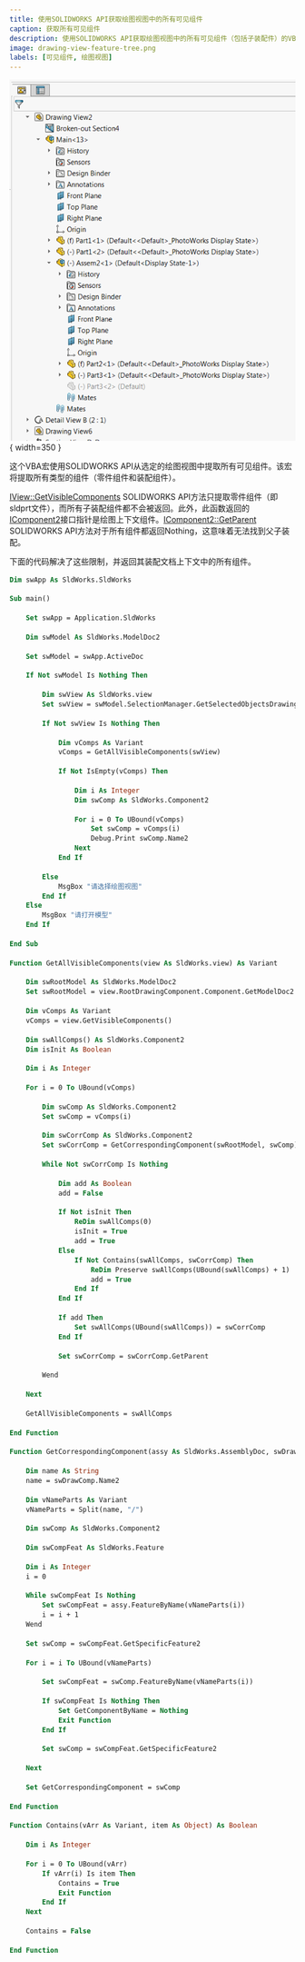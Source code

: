 ```yaml
---
title: 使用SOLIDWORKS API获取绘图视图中的所有可见组件
caption: 获取所有可见组件
description: 使用SOLIDWORKS API获取绘图视图中的所有可见组件（包括子装配件）的VBA宏
image: drawing-view-feature-tree.png
labels: [可见组件, 绘图视图]
---
```

![绘图视图特征树](drawing-view-feature-tree.png){ width=350 }

这个VBA宏使用SOLIDWORKS API从选定的绘图视图中提取所有可见组件。该宏将提取所有类型的组件（零件组件和装配组件）。

[IView::GetVisibleComponents](https://help.solidworks.com/2013/english/api/sldworksapi/solidworks.interop.sldworks~solidworks.interop.sldworks.iview~getvisiblecomponents.html) SOLIDWORKS API方法只提取零件组件（即sldprt文件），而所有子装配组件都不会被返回。此外，此函数返回的[IComponent2](https://help.solidworks.com/2017/english/api/sldworksapi/SOLIDWORKS.Interop.sldworks~SOLIDWORKS.Interop.sldworks.IComponent2.html)接口指针是绘图上下文组件。[IComponent2::GetParent](https://help.solidworks.com/2016/english/api/sldworksapi/solidworks.interop.sldworks~solidworks.interop.sldworks.icomponent2~getparent.html) SOLIDWORKS API方法对于所有组件都返回Nothing，这意味着无法找到父子装配。

下面的代码解决了这些限制，并返回其装配文档上下文中的所有组件。

~~~ vb
Dim swApp As SldWorks.SldWorks

Sub main()

    Set swApp = Application.SldWorks
    
    Dim swModel As SldWorks.ModelDoc2
    
    Set swModel = swApp.ActiveDoc
    
    If Not swModel Is Nothing Then
        
        Dim swView As SldWorks.view
        Set swView = swModel.SelectionManager.GetSelectedObjectsDrawingView2(1, -1)
        
        If Not swView Is Nothing Then
            
            Dim vComps As Variant
            vComps = GetAllVisibleComponents(swView)
            
            If Not IsEmpty(vComps) Then
                
                Dim i As Integer
                Dim swComp As SldWorks.Component2
                
                For i = 0 To UBound(vComps)
                    Set swComp = vComps(i)
                    Debug.Print swComp.Name2
                Next
            End If
            
        Else
            MsgBox "请选择绘图视图"
        End If
    Else
        MsgBox "请打开模型"
    End If
    
End Sub

Function GetAllVisibleComponents(view As SldWorks.view) As Variant
        
    Dim swRootModel As SldWorks.ModelDoc2
    Set swRootModel = view.RootDrawingComponent.Component.GetModelDoc2
    
    Dim vComps As Variant
    vComps = view.GetVisibleComponents()
            
    Dim swAllComps() As SldWorks.Component2
    Dim isInit As Boolean
    
    Dim i As Integer
    
    For i = 0 To UBound(vComps)
        
        Dim swComp As SldWorks.Component2
        Set swComp = vComps(i)
        
        Dim swCorrComp As SldWorks.Component2
        Set swCorrComp = GetCorrespondingComponent(swRootModel, swComp)
            
        While Not swCorrComp Is Nothing
                                    
            Dim add As Boolean
            add = False

            If Not isInit Then
                ReDim swAllComps(0)
                isInit = True
                add = True
            Else
                If Not Contains(swAllComps, swCorrComp) Then
                    ReDim Preserve swAllComps(UBound(swAllComps) + 1)
                    add = True
                End If
            End If

            If add Then
                Set swAllComps(UBound(swAllComps)) = swCorrComp
            End If
            
            Set swCorrComp = swCorrComp.GetParent

        Wend
        
    Next
    
    GetAllVisibleComponents = swAllComps
    
End Function

Function GetCorrespondingComponent(assy As SldWorks.AssemblyDoc, swDrawComp As SldWorks.Component2) As SldWorks.Component2
        
    Dim name As String
    name = swDrawComp.Name2
    
    Dim vNameParts As Variant
    vNameParts = Split(name, "/")
    
    Dim swComp As SldWorks.Component2
    
    Dim swCompFeat As SldWorks.Feature
    
    Dim i As Integer
    i = 0
    
    While swCompFeat Is Nothing
        Set swCompFeat = assy.FeatureByName(vNameParts(i))
        i = i + 1
    Wend
    
    Set swComp = swCompFeat.GetSpecificFeature2
    
    For i = i To UBound(vNameParts)
                
        Set swCompFeat = swComp.FeatureByName(vNameParts(i))
        
        If swCompFeat Is Nothing Then
            Set GetComponentByName = Nothing
            Exit Function
        End If
        
        Set swComp = swCompFeat.GetSpecificFeature2
        
    Next
    
    Set GetCorrespondingComponent = swComp
    
End Function

Function Contains(vArr As Variant, item As Object) As Boolean
    
    Dim i As Integer
    
    For i = 0 To UBound(vArr)
        If vArr(i) Is item Then
            Contains = True
            Exit Function
        End If
    Next
    
    Contains = False
    
End Function
~~~